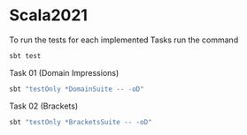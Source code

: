 # Scala2021

To run the tests for each implemented Tasks run the command

```scala
sbt test
```

Task 01 (Domain Impressions)
```scala
sbt "testOnly *DomainSuite -- -oD"
```

Task 02 (Brackets)
```scala
sbt "testOnly *BracketsSuite -- -oD"
```